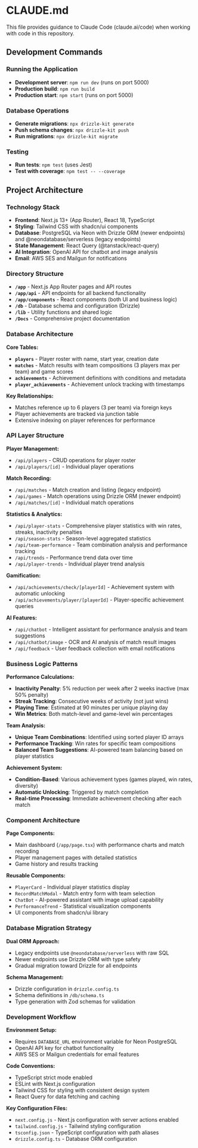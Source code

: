 # CLAUDE.md

This file provides guidance to Claude Code (claude.ai/code) when working with code in this repository.

## Development Commands

### Running the Application
- **Development server**: `npm run dev` (runs on port 5000)
- **Production build**: `npm run build`
- **Production start**: `npm start` (runs on port 5000)

### Database Operations
- **Generate migrations**: `npx drizzle-kit generate`
- **Push schema changes**: `npx drizzle-kit push`
- **Run migrations**: `npx drizzle-kit migrate`

### Testing
- **Run tests**: `npm test` (uses Jest)
- **Test with coverage**: `npm test -- --coverage`

## Project Architecture

### Technology Stack
- **Frontend**: Next.js 13+ (App Router), React 18, TypeScript
- **Styling**: Tailwind CSS with shadcn/ui components
- **Database**: PostgreSQL via Neon with Drizzle ORM (newer endpoints) and @neondatabase/serverless (legacy endpoints)
- **State Management**: React Query (@tanstack/react-query)
- **AI Integration**: OpenAI API for chatbot and image analysis
- **Email**: AWS SES and Mailgun for notifications

### Directory Structure
- **`/app`** - Next.js App Router pages and API routes
- **`/app/api`** - API endpoints for all backend functionality  
- **`/app/components`** - React components (both UI and business logic)
- **`/db`** - Database schema and configuration (Drizzle)
- **`/lib`** - Utility functions and shared logic
- **`/Docs`** - Comprehensive project documentation

### Database Architecture

**Core Tables:**
- **`players`** - Player roster with name, start year, creation date
- **`matches`** - Match results with team compositions (3 players max per team) and game scores
- **`achievements`** - Achievement definitions with conditions and metadata
- **`player_achievements`** - Achievement unlock tracking with timestamps

**Key Relationships:**
- Matches reference up to 6 players (3 per team) via foreign keys
- Player achievements are tracked via junction table
- Extensive indexing on player references for performance

### API Layer Structure

**Player Management:**
- `/api/players` - CRUD operations for player roster
- `/api/players/[id]` - Individual player operations

**Match Recording:**
- `/api/matches` - Match creation and listing (legacy endpoint)
- `/api/games` - Match operations using Drizzle ORM (newer endpoint)
- `/api/matches/[id]` - Individual match operations

**Statistics & Analytics:**
- `/api/player-stats` - Comprehensive player statistics with win rates, streaks, inactivity penalties
- `/api/season-stats` - Season-level aggregated statistics
- `/api/team-performance` - Team combination analysis and performance tracking
- `/api/trends` - Performance trend data over time
- `/api/player-trends` - Individual player trend analysis

**Gamification:**
- `/api/achievements/check/[playerId]` - Achievement system with automatic unlocking
- `/api/achievements/player/[playerId]` - Player-specific achievement queries

**AI Features:**
- `/api/chatbot` - Intelligent assistant for performance analysis and team suggestions
- `/api/chatbot/image` - OCR and AI analysis of match result images
- `/api/feedback` - User feedback collection with email notifications

### Business Logic Patterns

**Performance Calculations:**
- **Inactivity Penalty**: 5% reduction per week after 2 weeks inactive (max 50% penalty)
- **Streak Tracking**: Consecutive weeks of activity (not just wins)
- **Playing Time**: Estimated at 90 minutes per unique playing day
- **Win Metrics**: Both match-level and game-level win percentages

**Team Analysis:**
- **Unique Team Combinations**: Identified using sorted player ID arrays
- **Performance Tracking**: Win rates for specific team compositions
- **Balanced Team Suggestions**: AI-powered team balancing based on player statistics

**Achievement System:**
- **Condition-Based**: Various achievement types (games played, win rates, diversity)
- **Automatic Unlocking**: Triggered by match completion
- **Real-time Processing**: Immediate achievement checking after each match

### Component Architecture

**Page Components:**
- Main dashboard (`/app/page.tsx`) with performance charts and match recording
- Player management pages with detailed statistics
- Game history and results tracking

**Reusable Components:**
- `PlayerCard` - Individual player statistics display
- `RecordMatchModal` - Match entry form with team selection
- `ChatBot` - AI-powered assistant with image upload capability
- `PerformanceTrend` - Statistical visualization components
- UI components from shadcn/ui library

### Database Migration Strategy

**Dual ORM Approach:**
- Legacy endpoints use `@neondatabase/serverless` with raw SQL
- Newer endpoints use Drizzle ORM with type safety
- Gradual migration toward Drizzle for all endpoints

**Schema Management:**
- Drizzle configuration in `drizzle.config.ts`
- Schema definitions in `/db/schema.ts`
- Type generation with Zod schemas for validation

### Development Workflow

**Environment Setup:**
- Requires `DATABASE_URL` environment variable for Neon PostgreSQL
- OpenAI API key for chatbot functionality
- AWS SES or Mailgun credentials for email features

**Code Conventions:**
- TypeScript strict mode enabled
- ESLint with Next.js configuration
- Tailwind CSS for styling with consistent design system
- React Query for data fetching and caching

**Key Configuration Files:**
- `next.config.js` - Next.js configuration with server actions enabled
- `tailwind.config.js` - Tailwind styling configuration
- `tsconfig.json` - TypeScript configuration with path aliases
- `drizzle.config.ts` - Database ORM configuration